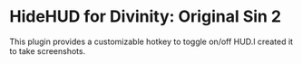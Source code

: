 # HideHUD for Divinity: Original Sin 2
This plugin provides a customizable hotkey to toggle on/off HUD.I created it to take screenshots.
